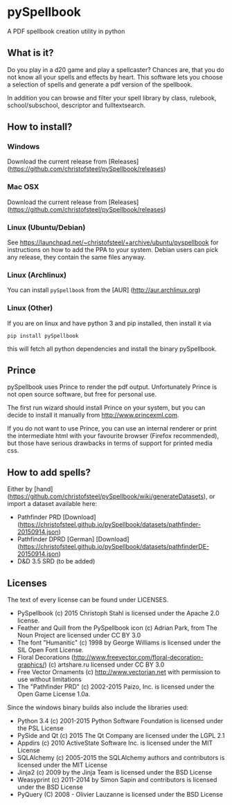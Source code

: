 # pySpellbook
A PDF spellbook creation utility in python

## What is it?
Do you play in a d20 game and play a spellcaster? Chances are, that you 
do not know all your spells and effects by heart. This software lets you 
choose a selection of spells and generate a pdf version of the spellbook.

In addition you can browse and filter your spell library by class, rulebook,
school/subschool, descriptor and fulltextsearch.

## How to install?
### Windows
Download the current release from [Releases] (https://github.com/christofsteel/pySpellbook/releases)

### Mac OSX
Download the current release from [Releases] (https://github.com/christofsteel/pySpellbook/releases)

### Linux (Ubuntu/Debian)
See https://launchpad.net/~christofsteel/+archive/ubuntu/pyspellbook for instructions 
on how to add the PPA to your system. Debian users can pick any release, they contain 
the same files anyway.

### Linux (Archlinux)
You can install `pySpellbook` from the [AUR] (http://aur.archlinux.org)

### Linux (Other)
If you are on linux and have python 3 and pip installed, then install it
via

	pip install pySpellbook

this will fetch all python dependencies and install the binary pySpellbook.

## Prince

pySpellbook uses Prince to render the pdf output. Unfortunately Prince  is
not open source software, but free for personal use. 

The first run wizard should install Prince on your system, but you can decide
to install it manually from http://www.princexml.com.

If you do not want to use Prince, you can use an internal renderer or 
print the intermediate html with your favourite browser (Firefox recommended),
but those have serious drawbacks in terms of support for printed media css.

## How to add spells?
Either by [hand] (https://github.com/christofsteel/pySpellbook/wiki/generateDatasets), or import a dataset available here:

* Pathfinder PRD [Download] (https://christofsteel.github.io/pySpellbook/datasets/pathfinder-20150914.json)
* Pathfinder DPRD \[German\] [Download] (https://christofsteel.github.io/pySpellbook/datasets/pathfinderDE-20150914.json)
* D&D 3.5 SRD (to be added)

## Licenses
The text of every license can be found under LICENSES.
 * PySpellbook (c) 2015 Christoph Stahl is licensed under the Apache 2.0 license.
 * Feather and Quill from the PySpellbook icon (c) Adrian Park, from The Noun Project are licensed under CC BY 3.0 
 * The font "Humanitic" (c) 1998 by George Williams is licensed under the SIL Open Font License.
 * Floral Decorations (http://www.freevector.com/floral-decoration-graphics/) (c) artshare.ru licensed under CC BY 3.0
 * Free Vector Ornaments (c) http://www.vectorian.net with permission to use without limitations
 * The "Pathfinder PRD" (c) 2002-2015 Paizo, Inc. is licensed under the Open Game License 1.0a.

Since the windows binary builds also include the libraries used:
 * Python 3.4 (c) 2001-2015 Python Software Foundation is licensed under the PSL License
 * PySide and Qt (c) 2015 The Qt Company are licensed under the LGPL 2.1
 * Appdirs (c) 2010 ActiveState Software Inc. is licensed under the MIT License
 * SQLAlchemy (c) 2005-2015 the SQLAlchemy authors and contributors is licensed under the MIT License
 * Jinja2 (c) 2009 by the Jinja Team is licensed under the BSD License
 * Weasyprint (c) 2011-2014 by Simon Sapin and contributors is licensed under the BSD License
 * PyQuery (C) 2008 - Olivier Lauzanne is licensed under the BSD License
